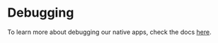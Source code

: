 # Debugging

To learn more about debugging our native apps, check the docs [here](https://reactnative.dev/docs/debugging).
